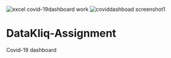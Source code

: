 ![excel covid-19dashboard work](https://user-images.githubusercontent.com/114302134/193411165-cb4f3797-962d-4136-a0f0-e89c8282a964.png)
![coviddashboad screenshot1](https://user-images.githubusercontent.com/114302134/193186525-b67400c5-9d42-4574-856e-4d71823e9a74.png)
# DataKliq-Assignment
Covid-19 dashboard
